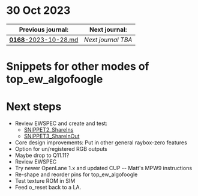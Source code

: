 # 30 Oct 2023

| Previous journal: | Next journal: |
|-|-|
| [**0168**-2023-10-28.md](./0168-2023-10-28.md) | *Next journal TBA* |

# Snippets for other modes of top_ew_algofoogle

# Next steps

*   Review EWSPEC and create and test:
    *   [SNIPPET2_ShareIns](https://github.com/algofoogle/raybox-zero/blob/ew/doc/EWSPEC.md#if-9-pads-available-plus-extra-sharedmuxed-inputs)
    *   [SNIPPET3_ShareInOut](https://github.com/algofoogle/raybox-zero/blob/ew/doc/EWSPEC.md#if-9-pads-available-plus-extra-sharedmuxed-inputs-and-outputs)
*   Core design improvements: Put in other general raybox-zero features
*   Option for un/registered RGB outputs
*   Maybe drop to Q11.11?
*   Review EWSPEC
*   Try newer OpenLane 1.x and updated CUP -- Matt's MPW9 instructions
*   Re-shape and reorder pins for top_ew_algofoogle
*   Test texture ROM in SIM
*   Feed o_reset back to a LA.
